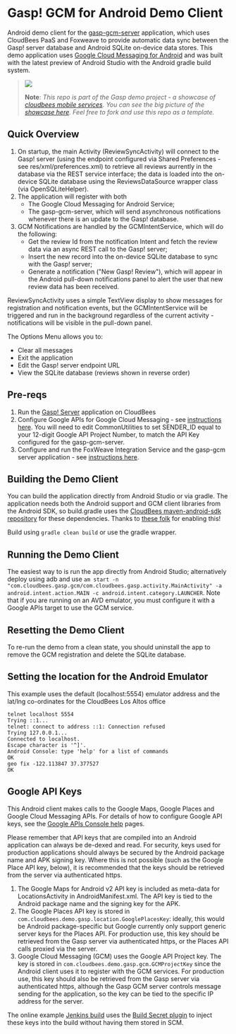 Gasp! GCM for Android Demo Client
=================================

Android demo client for the [gasp-gcm-server](https://github.com/mqprichard/gasp-gcm-server) application, which uses CloudBees PaaS and Foxweave to provide automatic data sync between the Gasp! server database and Android SQLite on-device data stores.  This demo application uses [Google Cloud Messaging for Android](http://developer.android.com/google/gcm/index.html) and was built with the latest preview of Android Studio with the Android gradle build system.

> <img src="http://www.cloudbees.com/sites/all/themes/custom/cloudbees_zen/css/bidesign/_ui/images/logo.png"/>
>
> <b>Note</b>: <i>This repo is part of the Gasp demo project - a showcase of <a href="https://developer.cloudbees.com/bin/view/Mobile">cloudbees mobile services</a>.
> You can see the big picture of the <a href="http://mobilepaas.cloudbees.com">showcase here</a>.
> Feel free to fork and use this repo as a template.</i>

Quick Overview
--------------

1. On startup, the main Activity (ReviewSyncActivity) will connect to the Gasp! server (using the endpoint configured via Shared Preferences - see res/xml/preferences.xml) to retrieve all reviews aurrently in the database via the REST service interface; the data is loaded into the on-device SQLite database using the ReviewsDataSource wrapper class (via OpenSQLiteHelper).
2. The application will register with both
   - The Google Cloud Messaging for Android Service;
   - The gasp-gcm-server, which will send asynchronous notifications whenever there is an update to the Gasp! database.
3. GCM Notifications are handled by the GCMIntentService, which will do the following:
   - Get the review Id from the notification Intent and fetch the review data via an async REST call to the Gasp! server;
   - Insert the new record into the on-device SQLite database to sync with the Gasp! server;
   - Generate a notification ("New Gasp! Review"), which will appear in the Android pull-down notifications panel to alert the user that new review data has been received.

ReviewSyncActivity uses a simple TextView display to show messages for registration and notification events, but the GCMIntentService will be triggered and run in the background regardless of the current activity - notifications will be visible in the pull-down panel.  

The Options Menu allows you to:
   - Clear all messages
   - Exit the application
   - Edit the Gasp! server endpoint URL
   - View the SQLite database (reviews shown in reverse order)

Pre-reqs
--------
1. Run the [Gasp! Server](https://github.com/cloudbees/gasp-server) application on CloudBees
2. Configure Google APIs for Google Cloud Messaging - see [instructions here](https://github.com/mqprichard/gasp-gcm-server/blob/master/README.md).  You will need to edit CommonUtilities to set SENDER_ID equal to your 12-digit Google API Project Number, to match the API Key configured for the gasp-gcm-server.
3. Configure and run the FoxWeave Integration Service and the gasp-gcm server application - see [instructions here](https://github.com/mqprichard/gasp-gcm-server/blob/master/README.md).

Building the Demo Client
------------------------
You can build the application directly from Android Studio or via gradle. The application needs both the Android support and GCM client libraries from the Android SDK, so build.gradle uses the [CloudBees maven-android-sdk repository](https://repository-maven-android-sdk.forge.cloudbees.com/release/) for these dependencies.  Thanks to [these folk](https://github.com/mosabua/maven-android-sdk-deployer) for enabling this!

Build using `gradle clean build` or use the gradle wrapper.

Running the Demo Client
-----------------------
The easiest way to is run the app directly from Android Studio; alternatively deploy using adb and use `am start -n "com.cloudbees.gasp.gcm/com.cloudbees.gasp.activity.MainActivity" -a android.intent.action.MAIN -c android.intent.category.LAUNCHER`.  Note that if you are running on an AVD emulator, you must configure it with a Google APIs target to use the GCM service.

Resetting the Demo Client
-------------------------
To re-run the demo from a clean state, you should uninstall the app to remove the GCM registration and delete the SQLite database.  

Setting the location for the Android Emulator
---------------------------------------------
This example uses the default (localhost:5554) emulator address and the lat/lng co-ordinates for the CloudBees Los Altos office

    telnet localhost 5554
    Trying ::1...
    telnet: connect to address ::1: Connection refused
    Trying 127.0.0.1...
    Connected to localhost.
    Escape character is '^]'.
    Android Console: type 'help' for a list of commands
    OK
    geo fix -122.113847 37.377527
    OK

Google API Keys
---------------
This Android client makes calls to the Google Maps, Google Places and Google Cloud Messaging APIs.
For details of how to configure Google API keys, see the [Google APIs Console help](https://developers.google.com/console/help/) pages.

Please remember that API keys that are compiled into an Android application can always be de-dexed and read.  For security, keys used for production applications should always be secured by the Android package name and APK signing key.  Where this is not possible (such as the Google Place API key, below), it is recommended that the keys should be retrieved from the server via authenticated https.

1. The Google Maps for Android v2 API key is included as meta-data for LocationsActivity in AndroidManifest.xml.  The API key is tied to the Android package name and the signing key for the APK.
2. The Google Places API key is stored in `com.cloudbees.demo.gasp.location.GooglePlacesKey`: ideally, this would be Android package-specific but Google currently only support generic server keys for the Places API.  For production use, this key should be retrieved from the Gasp server via authenticated https, or the Places API calls proxied via the server.
3. Google Cloud Messaging (GCM) uses the Google API Project key.  The key is stored in `com.cloudbees.demo.gasp.gcm.GCMProjectKey` since the Android client uses it to register with the GCM services.  For production use, this key should also be retrieved from the Gasp server via authenticated https, although the Gasp GCM server controls message sending for the application, so the key can be tied to the specific IP address for the server.

The online example [Jenkins build](https://mobile-examples.ci.cloudbees.com/job/Android/job/android-gradle/) uses the [Build Secret plugin](https://wiki.jenkins-ci.org/display/JENKINS/Build+Secret+Plugin) to inject these keys into the build without having them stored in SCM.